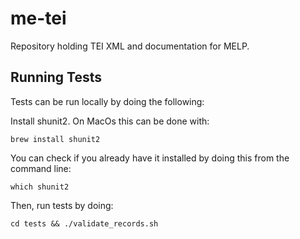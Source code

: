 # me-tei
Repository holding TEI XML and documentation for MELP.


## Running Tests

Tests can be run locally by doing the following:

Install shunit2.  On MacOs this can be done with:

```
brew install shunit2
```

You can check if you already have it installed by doing this from the command line:

```
which shunit2
```

Then, run tests by doing:

```
cd tests && ./validate_records.sh
```